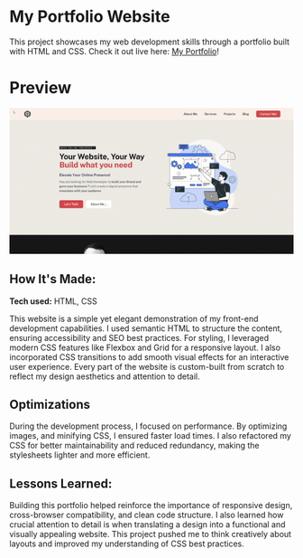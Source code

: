 # My Portfolio Website
This project showcases my web development skills through a portfolio built with HTML and CSS. Check it out live here: [My Portfolio]([http://recruiters-love-seeing-live-demos.com/](https://tusharpatowary.netlify.app/))!

# Preview
![](https://github.com/tusharpatowary/assin-portfolio/blob/main/portfolio-preview.gif)

## How It's Made:

**Tech used:** HTML, CSS

This website is a simple yet elegant demonstration of my front-end development capabilities. I used semantic HTML to structure the content, ensuring accessibility and SEO best practices. For styling, I leveraged modern CSS features like Flexbox and Grid for a responsive layout. I also incorporated CSS transitions to add smooth visual effects for an interactive user experience. Every part of the website is custom-built from scratch to reflect my design aesthetics and attention to detail.

## Optimizations

During the development process, I focused on performance. By optimizing images, and minifying CSS, I ensured faster load times. I also refactored my CSS for better maintainability and reduced redundancy, making the stylesheets lighter and more efficient.

## Lessons Learned:

Building this portfolio helped reinforce the importance of responsive design, cross-browser compatibility, and clean code structure. I also learned how crucial attention to detail is when translating a design into a functional and visually appealing website. This project pushed me to think creatively about layouts and improved my understanding of CSS best practices.


